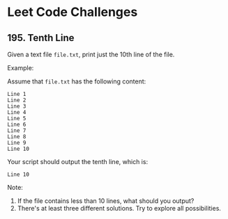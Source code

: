# Leet Code Challenges

## 195. Tenth Line

Given a text file `file.txt`, print just the 10th line of the file.

Example:

Assume that `file.txt` has the following content:

    Line 1
    Line 2
    Line 3
    Line 4
    Line 5
    Line 6
    Line 7
    Line 8
    Line 9
    Line 10
    
Your script should output the tenth line, which is:

```
Line 10
```

Note:
1. If the file contains less than 10 lines, what should you output?
2. There's at least three different solutions. Try to explore all possibilities.
